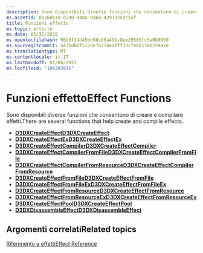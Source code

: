 ```yaml
---
description: Sono disponibili diverse funzioni che consentono di creare e compilare effetti.
ms.assetid: 8aa68b19-d248-448a-9364-42913253c55f
title: Funzioni effetto
ms.topic: article
ms.date: 05/31/2018
ms.openlocfilehash: 98b6f14d45bb98c80a491c8ee29583fc5a0b9650
ms.sourcegitcommit: a47bd86f517de76374e4fff33cfeb613eb259a7e
ms.translationtype: MT
ms.contentlocale: it-IT
ms.lasthandoff: 01/06/2021
ms.locfileid: "106303976"
---
```

# <a name="effect-functions"></a><span data-ttu-id="2622d-103">Funzioni effetto</span><span class="sxs-lookup"><span data-stu-id="2622d-103">Effect Functions</span></span>

<span data-ttu-id="2622d-104">Sono disponibili diverse funzioni che consentono di creare e compilare effetti.</span><span class="sxs-lookup"><span data-stu-id="2622d-104">There are several functions that help create and compile effects.</span></span>

-   [<span data-ttu-id="2622d-105">**D3DXCreateEffect**</span><span class="sxs-lookup"><span data-stu-id="2622d-105">**D3DXCreateEffect**</span></span>](d3dxcreateeffect.md)
-   [<span data-ttu-id="2622d-106">**D3DXCreateEffectEx**</span><span class="sxs-lookup"><span data-stu-id="2622d-106">**D3DXCreateEffectEx**</span></span>](d3dxcreateeffectex.md)
-   [<span data-ttu-id="2622d-107">**D3DXCreateEffectCompiler**</span><span class="sxs-lookup"><span data-stu-id="2622d-107">**D3DXCreateEffectCompiler**</span></span>](d3dxcreateeffectcompiler.md)
-   [<span data-ttu-id="2622d-108">**D3DXCreateEffectCompilerFromFile**</span><span class="sxs-lookup"><span data-stu-id="2622d-108">**D3DXCreateEffectCompilerFromFile**</span></span>](d3dxcreateeffectcompilerfromfile.md)
-   [<span data-ttu-id="2622d-109">**D3DXCreateEffectCompilerFromResource**</span><span class="sxs-lookup"><span data-stu-id="2622d-109">**D3DXCreateEffectCompilerFromResource**</span></span>](d3dxcreateeffectcompilerfromresource.md)
-   [<span data-ttu-id="2622d-110">**D3DXCreateEffectFromFile**</span><span class="sxs-lookup"><span data-stu-id="2622d-110">**D3DXCreateEffectFromFile**</span></span>](d3dxcreateeffectfromfile.md)
-   [<span data-ttu-id="2622d-111">**D3DXCreateEffectFromFileEx**</span><span class="sxs-lookup"><span data-stu-id="2622d-111">**D3DXCreateEffectFromFileEx**</span></span>](d3dxcreateeffectfromfileex.md)
-   [<span data-ttu-id="2622d-112">**D3DXCreateEffectFromResource**</span><span class="sxs-lookup"><span data-stu-id="2622d-112">**D3DXCreateEffectFromResource**</span></span>](d3dxcreateeffectfromresource.md)
-   [<span data-ttu-id="2622d-113">**D3DXCreateEffectFromResourceEx**</span><span class="sxs-lookup"><span data-stu-id="2622d-113">**D3DXCreateEffectFromResourceEx**</span></span>](d3dxcreateeffectfromresourceex.md)
-   [<span data-ttu-id="2622d-114">**D3DXCreateEffectPool**</span><span class="sxs-lookup"><span data-stu-id="2622d-114">**D3DXCreateEffectPool**</span></span>](d3dxcreateeffectpool.md)
-   [<span data-ttu-id="2622d-115">**D3DXDisassembleEffect**</span><span class="sxs-lookup"><span data-stu-id="2622d-115">**D3DXDisassembleEffect**</span></span>](d3dxdisassembleeffect.md)

## <a name="related-topics"></a><span data-ttu-id="2622d-116">Argomenti correlati</span><span class="sxs-lookup"><span data-stu-id="2622d-116">Related topics</span></span>

<dl> <dt>

[<span data-ttu-id="2622d-117">Riferimento a effetti</span><span class="sxs-lookup"><span data-stu-id="2622d-117">Effect Reference</span></span>](dx9-graphics-reference-effects.md)
</dt> </dl>

 

 




